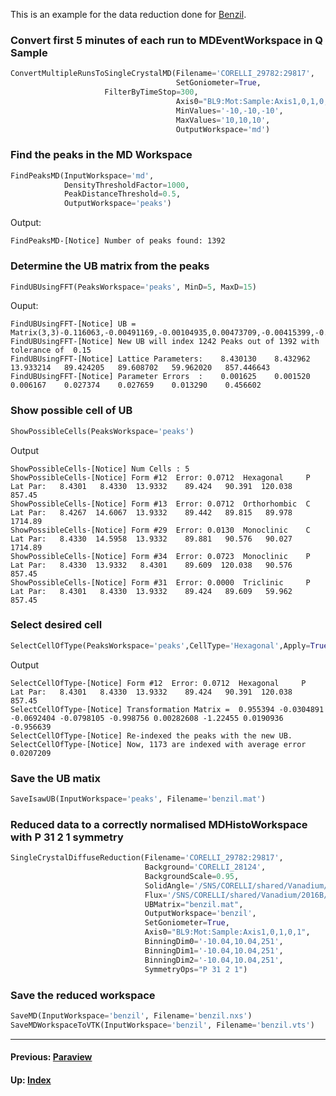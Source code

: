 This is an example for the data reduction done for
[Benzil](https://en.wikipedia.org/wiki/Benzil).

### Convert first 5 minutes of each run to MDEventWorkspace in Q Sample
```python
ConvertMultipleRunsToSingleCrystalMD(Filename='CORELLI_29782:29817',
                                     SetGoniometer=True,
				     FilterByTimeStop=300,
                                     Axis0="BL9:Mot:Sample:Axis1,0,1,0,1",
                                     MinValues='-10,-10,-10',
                                     MaxValues='10,10,10',
                                     OutputWorkspace='md')
```

### Find the peaks in the MD Workspace
```python
FindPeaksMD(InputWorkspace='md',
            DensityThresholdFactor=1000,
            PeakDistanceThreshold=0.5,
            OutputWorkspace='peaks')
```

Output:
```
FindPeaksMD-[Notice] Number of peaks found: 1392
```

### Determine the UB matrix from the peaks
```python
FindUBUsingFFT(PeaksWorkspace='peaks', MinD=5, MaxD=15)
```
Ouput:
```
FindUBUsingFFT-[Notice] UB = Matrix(3,3)-0.116063,-0.00491169,-0.00104935,0.00473709,-0.00415399,-0.0717701,0.0726847,-0.136834,0.0027504
FindUBUsingFFT-[Notice] New UB will index 1242 Peaks out of 1392 with tolerance of  0.15
FindUBUsingFFT-[Notice] Lattice Parameters:    8.430130    8.432962   13.933214   89.424205   89.608702   59.962020   857.446643
FindUBUsingFFT-[Notice] Parameter Errors  :    0.001625    0.001520    0.006167    0.027374    0.027659    0.013290    0.456602
```

### Show possible cell of UB
```python
ShowPossibleCells(PeaksWorkspace='peaks')
```
Output
```
ShowPossibleCells-[Notice] Num Cells : 5
ShowPossibleCells-[Notice] Form #12  Error: 0.0712  Hexagonal     P   Lat Par:   8.4301   8.4330  13.9332    89.424   90.391  120.038     857.45
ShowPossibleCells-[Notice] Form #13  Error: 0.0712  Orthorhombic  C   Lat Par:   8.4267  14.6067  13.9332    89.442   89.815   89.978    1714.89
ShowPossibleCells-[Notice] Form #29  Error: 0.0130  Monoclinic    C   Lat Par:   8.4330  14.5958  13.9332    89.881   90.576   90.027    1714.89
ShowPossibleCells-[Notice] Form #34  Error: 0.0723  Monoclinic    P   Lat Par:   8.4330  13.9332   8.4301    89.609  120.038   90.576     857.45
ShowPossibleCells-[Notice] Form #31  Error: 0.0000  Triclinic     P   Lat Par:   8.4301   8.4330  13.9332    89.424   89.609   59.962     857.45
```

### Select desired cell
```python
SelectCellOfType(PeaksWorkspace='peaks',CellType='Hexagonal',Apply=True)
```
Output
```
SelectCellOfType-[Notice] Form #12  Error: 0.0712  Hexagonal     P   Lat Par:   8.4301   8.4330  13.9332    89.424   90.391  120.038     857.45
SelectCellOfType-[Notice] Transformation Matrix =  0.955394 -0.0304891 -0.0692404 -0.0798105 -0.998756 0.00282608 -1.22455 0.0190936 -0.956639
SelectCellOfType-[Notice] Re-indexed the peaks with the new UB.
SelectCellOfType-[Notice] Now, 1173 are indexed with average error 0.0207209
```

### Save the UB matix
```python
SaveIsawUB(InputWorkspace='peaks', Filename='benzil.mat')
```

### Reduced data to a correctly normalised MDHistoWorkspace with P 31 2 1 symmetry
```python
SingleCrystalDiffuseReduction(Filename='CORELLI_29782:29817',
                              Background='CORELLI_28124',
                              BackgroundScale=0.95,
                              SolidAngle='/SNS/CORELLI/shared/Vanadium/2016B/SolidAngle20160720NoCC.nxs',
                              Flux='/SNS/CORELLI/shared/Vanadium/2016B/Spectrum20160720NoCC.nxs',
                              UBMatrix="benzil.mat",
                              OutputWorkspace='benzil',
                              SetGoniometer=True,
                              Axis0="BL9:Mot:Sample:Axis1,0,1,0,1",
                              BinningDim0='-10.04,10.04,251',
                              BinningDim1='-10.04,10.04,251',
                              BinningDim2='-10.04,10.04,251',
                              SymmetryOps="P 31 2 1")
```

### Save the reduced workspace
```python
SaveMD(InputWorkspace='benzil', Filename='benzil.nxs')
SaveMDWorkspaceToVTK(InputWorkspace='benzil', Filename='benzil.vts')
```

* * *
#### Previous: [Paraview](paraview)
#### Up: [Index](index)
